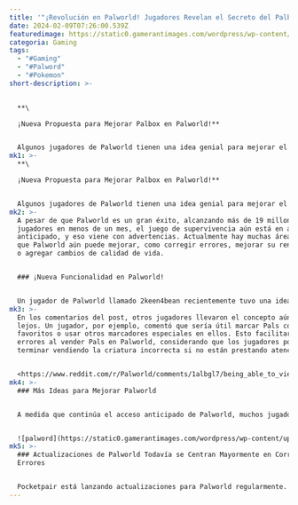 ```yaml
---
title: '"¡Revolución en Palworld! Jugadores Revelan el Secreto del Palbox"'
date: 2024-02-09T07:26:00.539Z
featuredimage: https://static0.gamerantimages.com/wordpress/wp-content/uploads/2024/02/palworld-players-suggest-big-way-to-improve-palbox.jpeg?q=50&fit=contain&w=1140&h=&dpr=1.5
categoria: Gaming
tags:
  - "#Gaming"
  - "#Palword"
  - "#Pokemon"
short-description: >-
  

  **\

  ¡Nueva Propuesta para Mejorar Palbox en Palworld!**


  Algunos jugadores de Palworld tienen una idea genial para mejorar el Palbox: permitir a los jugadores agregar marcadores que resalten las calificacion
mk1: >-
  **\

  ¡Nueva Propuesta para Mejorar Palbox en Palworld!**


  Algunos jugadores de Palworld tienen una idea genial para mejorar el Palbox: permitir a los jugadores agregar marcadores que resalten las calificaciones estelares de cada criatura. La recolección de Pals está en el corazón de Palworld, pero muchos jugadores no están completamente satisfechos con las limitaciones actuales del Palbox, ¡y esta idea podría mejorar enormemente su usabilidad!
mk2: >-
  A pesar de que Palworld es un gran éxito, alcanzando más de 19 millones de
  jugadores en menos de un mes, el juego de supervivencia aún está en acceso
  anticipado, y eso viene con advertencias. Actualmente hay muchas áreas en las
  que Palworld aún puede mejorar, como corregir errores, mejorar su rendimiento
  o agregar cambios de calidad de vida.


  ### ¡Nueva Funcionalidad en Palworld!


  Un jugador de Palworld llamado 2keen4bean recientemente tuvo una idea inteligente que podría mejorar considerablemente la usabilidad del Palbox. En este momento, el Palbox solo resalta Pals Alfa y de la Suerte. Todas las demás criaturas tienen la misma imagen. Entonces, al resaltar los Pals que fueron condensados y tenían calificaciones estelares, sería más fácil para los jugadores con varias criaturas similares identificarlas.
mk3: >-
  En los comentarios del post, otros jugadores llevaron el concepto aún más
  lejos. Un jugador, por ejemplo, comentó que sería útil marcar Pals como
  favoritos o usar otros marcadores especiales en ellos. Esto facilitaría evitar
  errores al vender Pals en Palworld, considerando que los jugadores podrían
  terminar vendiendo la criatura incorrecta si no están prestando atención.


  <https://www.reddit.com/r/Palworld/comments/1albgl7/being_able_to_view_star_ratings_in_the_pal_box/?embed_host_url=https://gamerant.com/palworld-palbox-pal-stars-organize/>
mk4: >-
  ### Más Ideas para Mejorar Palworld


  A medida que continúa el acceso anticipado de Palworld, muchos jugadores tienen opiniones sobre cómo mejorar el juego. Hace unos días, un jugador propuso una idea para mejorar el Condensador de Esencia de Palworld, permitiendo que los Pals previamente condensados valgan más esencia que los normales. Cuando se combina con la idea de 2keen4bean, esto funcionaría muy bien, ya que podría permitir a los jugadores tener una idea bastante buena de cuántos Pals aún necesitan atrapar antes de usar la máquina de condensación.


  ![palword](https://static0.gamerantimages.com/wordpress/wp-content/uploads/2024/02/palworld-palbox-base.jpg?q=50&fit=crop&w=1500&dpr=1.5 "palword")
mk5: >-
  ### Actualizaciones de Palworld Todavía se Centran Mayormente en Corregir
  Errores


  Pocketpair está lanzando actualizaciones para Palworld regularmente. El último parche para el juego de supervivencia salió a principios de esta semana, corrigiendo varios errores como los problemas con la Efigie de Lifmunk, fallas con Pals que no se despiertan después de acostarse, y más. Desafortunadamente, aún quedan muchos errores, especialmente en la versión de Xbox del juego. Con suerte, Pocketpair podrá solucionar todos los errores más importantes pronto e implementar algunos cambios de calidad de vida en Palworld también.
---
```

